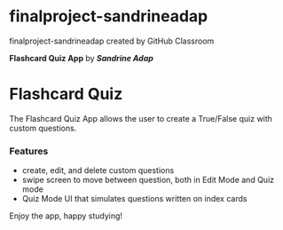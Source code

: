 # finalproject-sandrineadap
finalproject-sandrineadap created by GitHub Classroom

**Flashcard Quiz App** by ***Sandrine Adap***

# Flashcard Quiz
The Flashcard Quiz App allows the user to create a True/False quiz with custom questions. 

### Features
- create, edit, and delete custom questions
- swipe screen to move between question, both in Edit Mode and Quiz mode
- Quiz Mode UI that simulates questions written on index cards

Enjoy the app, happy studying!
